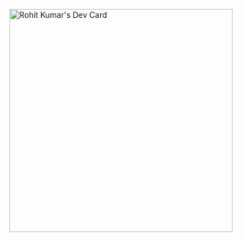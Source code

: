 <a href="https://app.daily.dev/rohitkr0807"><img src="https://api.daily.dev/devcards/9ce825fad34b49c9a1fdd59b302e6904.png?r=tx3" width="400" alt="Rohit Kumar's Dev Card"/></a>

